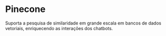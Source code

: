 # Pinecone

Suporta a pesquisa de similaridade em grande escala em bancos de dados vetoriais, enriquecendo as interações dos chatbots.